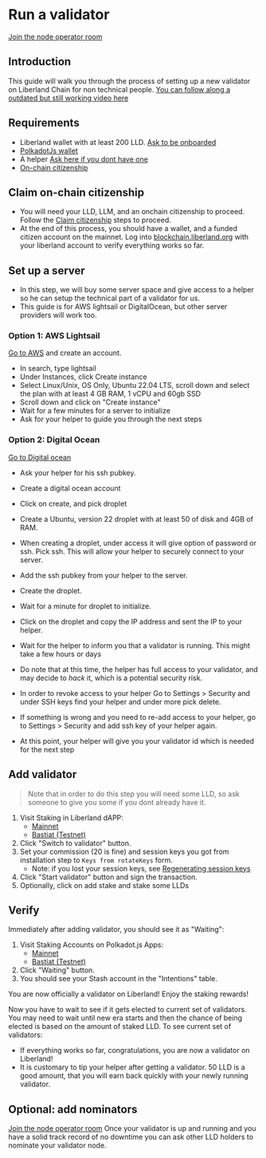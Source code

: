 # Run a validator

[Join the node operator room](https://matrix.to/#/#liberland-node:matrix.org)

## Introduction

This guide will walk you through the process of setting up a new validator on Liberland Chain for non technical people.
[You can follow along a outdated but still working video here](https://www.youtube.com/watch?v=ufV7igODxcQ)

## Requirements

* Liberland wallet with at least 200 LLD. [Ask to be onboarded](https://matrix.to/#/#liberland-node:matrix.org)
* [PolkadotJs wallet](https://polkadot.js.org/extension/)
* A helper [Ask here if you dont have one](https://matrix.to/#/#liberland-node:matrix.org)
* [On-chain citizenship](../for-citizens/onboarding.md)

## Claim on-chain citizenship
* You will need your LLD, LLM, and an onchain citizenship to proceed. Follow the [Claim citizenship](../for-citizens/onboarding.md) steps to proceed.
* At the end of this process, you should have a wallet, and a funded citizen account on the mainnet. Log into [blockchain.liberland.org](https://blockchain.liberland.org/signin)
  with your liberland account to verify everything works so far.

## Set up a server
* In this step, we will buy some server space and give access to a helper so he can setup the technical part of a validator for us.
* This guide is for AWS lightsail or DigitalOcean, but other server providers will work too.

### Option 1: AWS Lightsail

[Go to AWS](https://aws.amazon.com/) and create an account.

* In search, type lightsail
* Under Instances, click Create instance
* Select Linux/Unix, OS Only, Ubuntu 22.04 LTS, scroll down and select the plan with at least 4 GB RAM, 1 vCPU and 60gb SSD
* Scroll down and click on "Create instance"
* Wait for a few minutes for a server to initialize
* Ask for your helper to guide you through the next steps

### Option 2: Digital Ocean

[Go to Digital ocean](https://www.digitalocean.com/)

* Ask your helper for his ssh pubkey.
* Create a digital ocean account
* Click on create, and pick droplet
* Create a Ubuntu, version 22 droplet with at least 50 of disk and 4GB of RAM.
* When creating a droplet, under access it will give option of password or ssh. Pick ssh. This will allow your helper to securely connect to your server.
* Add the ssh pubkey from your helper to the server.
* Create the droplet.

* Wait for a minute for droplet to initialize.
* Click on the droplet and copy the IP address and sent the IP to your helper.
* Wait for the helper to inform you that a validator is running. This might take a few hours or days
* Do note that at this time, the helper has full access to your validator, and may decide to *hack* it, which is a potential security risk.
* In order to revoke access to your helper Go to Settings > Security and under SSH keys find your helper and under more pick delete.
* If something is wrong and you need to re-add access to your helper, go to Settings > Security and add ssh key of your helper again.

* At this point, your helper will give you your validator id which is needed for the next step

## Add validator

> Note that in order to do this step you will need some LLD, so ask someone to give you some if you dont already have it.

1. Visit Staking in Liberland dAPP:
   * [Mainnet](https://blockchain.liberland.org/home/staking)
   * [Bastiat (Testnet)](https://testnet.liberland.org/home/staking)
2. Click "Switch to validator" button.
3. Set your commission (20 is fine) and session keys you got from installation step to `Keys from rotateKeys` form.
   * Note: if you lost your session keys, see [Regenerating session keys](regenerate_session_keys.md)
4. Click "Start validator" button and sign the transaction.
5. Optionally, click on add stake and stake some LLDs

## Verify

Immediately after adding validator, you should see it as "Waiting":

1. Visit Staking Accounts on Polkadot.js Apps:
    * [Mainnet](https://polkadotjs.blockchain.liberland.org/?rpc=wss%3A%2F%2Fmainnet.liberland.org#/staking/actions)
    * [Bastiat (Testnet)](https://polkadotjs.blockchain.liberland.org/?rpc=wss%3A%2F%2Ftestchain.liberland.org#/staking/actions)
2. Click "Waiting" button.
3. You should see your Stash account in the "Intentions" table.

You are now officially a validator on Liberland! Enjoy the staking rewards!

Now you have to wait to see if it gets elected to current set of validators. You may need to wait until new era starts and then the chance of being elected is based on the amount of staked LLD. To see current set of validators:

* If everything works so far, congratulations, you are now a validator on Liberland!
* It is customary to tip your helper after getting a validator. 50 LLD is a good amount, that you will earn back quickly with your newly running validator.

## Optional: add nominators
[Join the node operator room](https://matrix.to/#/#liberland-node:matrix.org)
Once your validator is up and running and you have a solid track record of no downtime you can ask other LLD holders to nominate your validator node.
